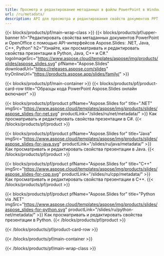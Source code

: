 ```yaml
---
title: Просмотр и редактирование метаданных в файлы PowerPoint в Windows, Linux и macOS
url: /ru/metadata/
description: API для просмотра и редактирования свойств документов PPT и PPTX
---
```


{{< blocks/products/pf/main-wrap-class >}}
{{< blocks/products/pf/upper-banner h1="Редактировать свойства метаданных документов PowerPoint и OpenOffice с помощью API-интерфейсов Aspose.Slides: .NET, Java, C++, Python" h2="Узнайте, как просматривать и редактировать свойства презентации в Python, Java, C++ и C#." logoImageSrc="https://www.aspose.cloud/templates/aspose/img/products/slides/aspose_slides.svg" pfName="Aspose.Slides" downloadUrl="https://releases.aspose.com/slides" tryOnlineUrl="https://products.aspose.app/slides/family/" >}}

{{< blocks/products/pf/main-container >}}
{{< blocks/products/pf/product-card-row title="Образцы кода PowerPoint Aspose.Slides онлайн включают" >}}

{{< blocks/products/pf/product pfName="Aspose.Slides for" title=".NET" imgSrc="https://www.aspose.cloud/templates/aspose/img/products/slides/aspose_slides-for-net.svg" productLink="/slides/ru/net/metadata/" >}}
Как просматривать и редактировать свойства презентации в C#.
{{< /blocks/products/pf/product >}}

{{< blocks/products/pf/product pfName="Aspose.Slides for" title="Java" imgSrc="https://www.aspose.cloud/templates/aspose/img/products/slides/aspose_slides-for-java.svg" productLink="/slides/ru/java/metadata/" >}}
Как просматривать и редактировать свойства презентации в Java.
{{< /blocks/products/pf/product >}}

{{< blocks/products/pf/product pfName="Aspose.Slides for" title="C++" imgSrc="https://www.aspose.cloud/templates/aspose/img/products/slides/aspose_slides-for-cpp.svg" productLink="/slides/ru/cpp/metadata/" >}}
Как просматривать и редактировать свойства презентации в C++.
{{< /blocks/products/pf/product >}}

{{< blocks/products/pf/product pfName="Aspose.Slides for" title="Python via .NET" imgSrc="https://www.aspose.cloud/templates/aspose/img/products/slides/aspose_slides-for-python.svg" productLink="/slides/ru/python-net/metadata/" >}}
Как просматривать и редактировать свойства презентации в Python.
{{< /blocks/products/pf/product >}}

{{< /blocks/products/pf/product-card-row >}}

{{< /blocks/products/pf/main-container >}}

{{< /blocks/products/pf/main-wrap-class >}}

